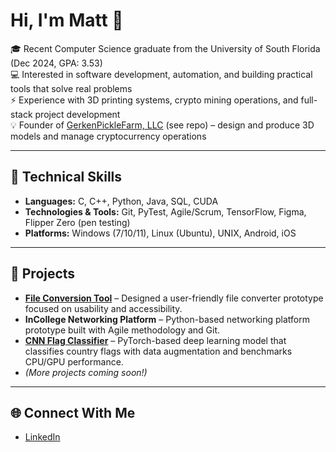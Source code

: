 # Hi, I'm Matt 👋  

🎓 Recent Computer Science graduate from the University of South Florida (Dec 2024, GPA: 3.53)  
💻 Interested in software development, automation, and building practical tools that solve real problems  
⚡ Experience with 3D printing systems, crypto mining operations, and full-stack project development  
💡 Founder of [GerkenPickleFarm, LLC](https://github.com/GerkenPickle/GerkenPickleFarm) (see repo) – design and produce 3D models and manage cryptocurrency operations

---

## 🔧 Technical Skills
- **Languages:** C, C++, Python, Java, SQL, CUDA  
- **Technologies & Tools:** Git, PyTest, Agile/Scrum, TensorFlow, Figma, Flipper Zero (pen testing)  
- **Platforms:** Windows (7/10/11), Linux (Ubuntu), UNIX, Android, iOS  

---

## 🚀 Projects
- **[File Conversion Tool](https://github.com/GerkenPickle/file-converter)** – Designed a user-friendly file converter prototype focused on usability and accessibility.  
- **InCollege Networking Platform** – Python-based networking platform prototype built with Agile methodology and Git.  
- **[CNN Flag Classifier](https://github.com/GerkenPickle/Flag-Identification-CNN)** – PyTorch-based deep learning model that classifies country flags with data augmentation and benchmarks CPU/GPU performance.  
- *(More projects coming soon!)*  

---

## 🌐 Connect With Me
- [LinkedIn](https://www.linkedin.com/in/matt-gerken/)  
